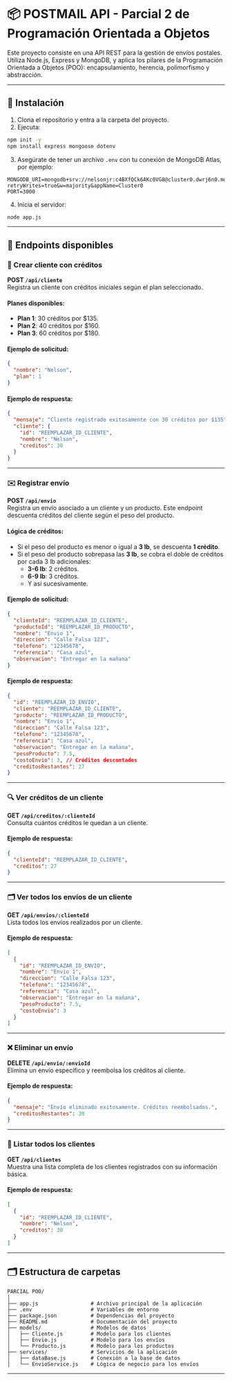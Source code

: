 # 📦 POSTMAIL API - Parcial 2 de Programación Orientada a Objetos

Este proyecto consiste en una API REST para la gestión de envíos postales. Utiliza Node.js, Express y MongoDB, y aplica los pilares de la Programación Orientada a Objetos (POO): encapsulamiento, herencia, polimorfismo y abstracción.

---

## 🚀 Instalación

1. Clona el repositorio y entra a la carpeta del proyecto.
2. Ejecuta:

```bash
npm init -y
npm install express mongoose dotenv
```

3. Asegúrate de tener un archivo `.env` con tu conexión de MongoDB Atlas, por ejemplo:

```env
MONGODB_URI=mongodb+srv://nelsonjr:c4BXfQCk6AKc0VG8@cluster0.dwrj6n0.mongodb.net/Postmail?retryWrites=true&w=majority&appName=Cluster0
PORT=3000
```

4. Inicia el servidor:

```bash
node app.js
```

---

## 📡 Endpoints disponibles

### 🧍 Crear cliente con créditos
**POST `/api/cliente`**  
Registra un cliente con créditos iniciales según el plan seleccionado.

#### Planes disponibles:
- **Plan 1**: 30 créditos por $135.
- **Plan 2**: 40 créditos por $160.
- **Plan 3**: 60 créditos por $180.

#### Ejemplo de solicitud:
```json
{
  "nombre": "Nelson",
  "plan": 1
}
```

#### Ejemplo de respuesta:
```json
{
  "mensaje": "Cliente registrado exitosamente con 30 créditos por $135",
  "cliente": {
    "id": "REEMPLAZAR_ID_CLIENTE",
    "nombre": "Nelson",
    "creditos": 30
  }
}
```

---

### ✉️ Registrar envío
**POST `/api/envio`**  
Registra un envío asociado a un cliente y un producto. Este endpoint descuenta créditos del cliente según el peso del producto.

#### Lógica de créditos:
- Si el peso del producto es menor o igual a **3 lb**, se descuenta **1 crédito**.
- Si el peso del producto sobrepasa las **3 lb**, se cobra el doble de créditos por cada 3 lb adicionales:
  - **3-6 lb**: 2 créditos.
  - **6-9 lb**: 3 créditos.
  - Y así sucesivamente.

#### Ejemplo de solicitud:
```json
{
  "clienteId": "REEMPLAZAR_ID_CLIENTE",
  "productoId": "REEMPLAZAR_ID_PRODUCTO",
  "nombre": "Envio 1",
  "direccion": "Calle Falsa 123",
  "telefono": "12345678",
  "referencia": "Casa azul",
  "observacion": "Entregar en la mañana"
}
```

#### Ejemplo de respuesta:
```json
{
  "id": "REEMPLAZAR_ID_ENVIO",
  "cliente": "REEMPLAZAR_ID_CLIENTE",
  "producto": "REEMPLAZAR_ID_PRODUCTO",
  "nombre": "Envio 1",
  "direccion": "Calle Falsa 123",
  "telefono": "12345678",
  "referencia": "Casa azul",
  "observacion": "Entregar en la mañana",
  "pesoProducto": 7.5,
  "costoEnvio": 3, // Créditos descontados
  "creditosRestantes": 27
}
```

---

### 🔍 Ver créditos de un cliente
**GET `/api/creditos/:clienteId`**  
Consulta cuántos créditos le quedan a un cliente.

#### Ejemplo de respuesta:
```json
{
  "clienteId": "REEMPLAZAR_ID_CLIENTE",
  "creditos": 27
}
```

---

### 🗂️ Ver todos los envíos de un cliente
**GET `/api/envios/:clienteId`**  
Lista todos los envíos realizados por un cliente.

#### Ejemplo de respuesta:
```json
[
  {
    "id": "REEMPLAZAR_ID_ENVIO",
    "nombre": "Envio 1",
    "direccion": "Calle Falsa 123",
    "telefono": "12345678",
    "referencia": "Casa azul",
    "observacion": "Entregar en la mañana",
    "pesoProducto": 7.5,
    "costoEnvio": 3
  }
]
```

---

### ❌ Eliminar un envío
**DELETE `/api/envio/:envioId`**  
Elimina un envío específico y reembolsa los créditos al cliente.

#### Ejemplo de respuesta:
```json
{
  "mensaje": "Envío eliminado exitosamente. Créditos reembolsados.",
  "creditosRestantes": 30
}
```

---

### 👥 Listar todos los clientes
**GET `/api/clientes`**  
Muestra una lista completa de los clientes registrados con su información básica.

#### Ejemplo de respuesta:
```json
[
  {
    "id": "REEMPLAZAR_ID_CLIENTE",
    "nombre": "Nelson",
    "creditos": 30
  }
]
```

---

## 🗂️ Estructura de carpetas

```
PARCIAL POO/
│
├── app.js                 # Archivo principal de la aplicación
├── .env                   # Variables de entorno
├── package.json           # Dependencias del proyecto
├── README.md              # Documentación del proyecto
├── models/                # Modelos de datos
│   ├── Cliente.js         # Modelo para los clientes
│   ├── Envio.js           # Modelo para los envíos
│   └── Producto.js        # Modelo para los productos
├── services/              # Servicios de la aplicación
│   ├── dataBase.js        # Conexión a la base de datos
│   └── EnvioService.js    # Lógica de negocio para los envíos
```

---
